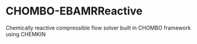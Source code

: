 # CHOMBO-EBAMRReactive
Chemically reactive compressible flow solver built in CHOMBO framework using CHEMKIN
